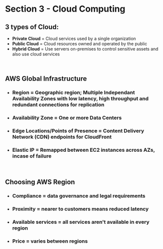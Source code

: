 # Section 3 - Cloud Computing

## **3 types of Cloud:**
- **Private Cloud** = Cloud services used by a single organization
- **Public Cloud** = Cloud resources owned and operated by the public
- **Hybrid Cloud** = Use servers on-premises to control sensitive assets and also use cloud services

<br>

## **AWS Global Infrastructure**
- ### **Region** = Geographic region; Multiple Independant Availability Zones with low latency, high throughput and redundant connections for replication
- ### **Availability Zone** = One or more Data Centers
- ### **Edge Locations/Points of Presence** = Content Delivery Network (CDN) endpoints for **CloudFront**
- ### **Elastic IP** = Remapped between EC2 instances across AZs, incase of failure

<br>

## **Choosing AWS Region**
- ### **Compliance** = data governance and legal requirements
- ### **Proximity** = nearer to customers means reduced latency
- ### **Available services** = all services aren't available in every region
- ### **Price** = varies between regions

